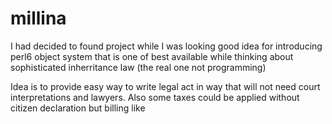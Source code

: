 millina
=======

I had decided to found project while I was looking good idea for introducing
perl6 object system that is one of best available while thinking about
sophisticated inherritance law (the real one not programming) 

Idea is to provide easy way to write legal act in way that will not
need  court interpretations and lawyers. Also some taxes could
be applied without citizen declaration but billing like


